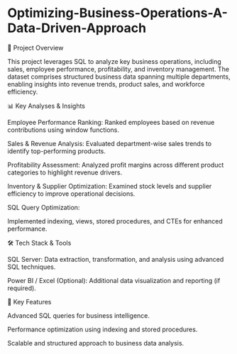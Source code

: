 # Optimizing-Business-Operations-A-Data-Driven-Approach
📌 Project Overview

This project leverages SQL to analyze key business operations, including sales, employee performance, profitability, and inventory management. The dataset comprises structured business data spanning multiple departments, enabling insights into revenue trends, product sales, and workforce efficiency.

📊 Key Analyses & Insights

Employee Performance Ranking: Ranked employees based on revenue contributions using window functions.

Sales & Revenue Analysis: Evaluated department-wise sales trends to identify top-performing products.

Profitability Assessment: Analyzed profit margins across different product categories to highlight revenue drivers.

Inventory & Supplier Optimization: Examined stock levels and supplier efficiency to improve operational decisions.

SQL Query Optimization: 

Implemented indexing, views, stored procedures, and CTEs for enhanced performance.

🛠️ Tech Stack & Tools

SQL Server: Data extraction, transformation, and analysis using advanced SQL techniques.

Power BI / Excel (Optional): Additional data visualization and reporting (if required).

🚀 Key Features

Advanced SQL queries for business intelligence.

Performance optimization using indexing and stored procedures.

Scalable and structured approach to business data analysis.
